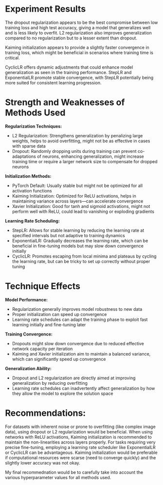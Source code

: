 # Experiment Results

The dropout regularization appears to be the best compromise between low training loss and high test accuracy, giving a model that generalizes well and is less likely to overfit. L2 regularization also improves generalization compared to no regularization but to a lesser extent than dropout.

Kaiming initialization appears to provide a slightly faster convergence in training loss, which might be beneficial in scenarios where training time is critical.

CyclicLR offers dynamic adjustments that could enhance model generalization as seen in the training performance. StepLR and ExponentialLR promote stable convergence, with StepLR potentially being more suited for consistent learning progression.


# Strength and Weaknesses of Methods Used

**Regularization Techniques:**
- L2 Regularization: Strengthens generalization by penalizing large weights, helps to avoid overfitting, might not be as effective in cases with sparse data
- Dropout: Randomly dropping units during training can prevent co-adaptations of neurons, enhancing generalization, might increase training time or require a larger network size to compensate for dropped neurons


**Initialization Methods:**
- PyTorch Default: Usually stable but might not be optimized for all activation functions
- Kaiming Initialization: Optimized for ReLU activations, helps in maintaining variance across layers—can accelerate convergence
- Xavier Initialization: Good for tanh and sigmoid activations, might not perform well with ReLU, could lead to vanishing or exploding gradients



**Learning Rate Scheduling:**
- StepLR: Allows for stable learning by reducing the learning rate at specified intervals but not adaptive to training dynamics
- ExponentialLR: Gradually decreases the learning rate, which can be beneficial in fine-tuning models but may slow down convergence initially
- CyclicLR: Promotes escaping from local minima and plateaus by cycling the learning rate, but can be tricky to set up correctly without proper tuning



# Technique Effects

**Model Performance:**
- Regularization generally improves model robustness to new data
- Proper initialization can speed up convergence 
- Learning rate schedules can adapt the training phase to exploit fast learning initially and fine-tuning later

**Training Convergence:**
- Dropouts might slow down convergence due to reduced effective network capacity per iteration
- Kaiming and Xavier initialization aim to maintain a balanced variance, which can significantly speed up convergence

**Generalization Ability:**
- Dropout and L2 regularization are directly aimed at improving generalization by reducing overfitting
- Learning rate schedules can inadvertently affect generalization by how they allow the model to explore the solution space


# Recommendations:

For datasets with inherent noise or prone to overfitting (like complex image data), using dropout or L2 regularization would be beneficial. When using networks with ReLU activations, Kaiming initialization is recommended to maintain the non-linearities across layers properly. For tasks requiring very precise fine-tuning, employing a learning rate scheduler like ExponentialLR or CyclicLR can be advantageous. Kaiming initialization would be preferable if computational resources were scarse (need to converge quickly) and the slightly lower accuracy was not okay. 

My final recommednation would be to carefully take into account the various hyperparameter values for all methods used.
